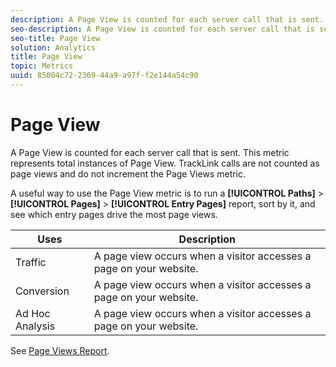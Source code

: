 ```yaml
---
description: A Page View is counted for each server call that is sent. This metric represents total instances of Page View. TrackLink calls are not counted as page views and do not increment the Page Views metric.
seo-description: A Page View is counted for each server call that is sent. This metric represents total instances of Page View. TrackLink calls are not counted as page views and do not increment the Page Views metric.
seo-title: Page View
solution: Analytics
title: Page View
topic: Metrics
uuid: 85004c72-2369-44a9-a97f-f2e144a54c90
---
```


# Page View

A Page View is counted for each server call that is sent. This metric represents total instances of Page View. TrackLink calls are not counted as page views and do not increment the Page Views metric.

 A useful way to use the Page View metric is to run a **[!UICONTROL Paths]** > **[!UICONTROL Pages]** > **[!UICONTROL Entry Pages]** report, sort by it, and see which entry pages drive the most page views.

|  Uses  | Description  |
|---|---|
|  Traffic  | A page view occurs when a visitor accesses a page on your website.  |
|  Conversion  | A page view occurs when a visitor accesses a page on your website.  |
|  Ad Hoc Analysis  | A page view occurs when a visitor accesses a page on your website.  |

See [Page Views Report](/help/components/c-variables/dimensionslist/reports-page-views.md).
